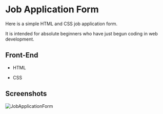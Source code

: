 
# Job Application Form

Here is a simple HTML and CSS job application form.

It is intended for absolute beginners who have just begun coding in web development.


## Front-End

- HTML

- CSS


## Screenshots


![JobApplicationForm](https://user-images.githubusercontent.com/104721504/185745105-88058d7f-822c-404b-9b6b-b7239b7954a2.PNG)
